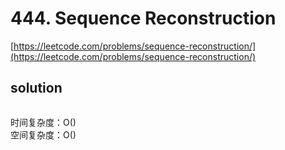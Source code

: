 # 444. Sequence Reconstruction
[https://leetcode.com/problems/sequence-reconstruction/](https://leetcode.com/problems/sequence-reconstruction/)


## solution

```python

```
时间复杂度：O() <br>
空间复杂度：O()
